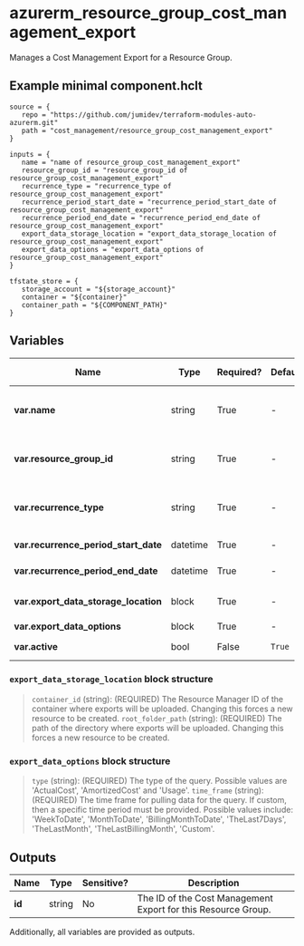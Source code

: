 # azurerm_resource_group_cost_management_export

Manages a Cost Management Export for a Resource Group.

## Example minimal component.hclt

```hcl
source = {
   repo = "https://github.com/jumidev/terraform-modules-auto-azurerm.git" 
   path = "cost_management/resource_group_cost_management_export" 
}

inputs = {
   name = "name of resource_group_cost_management_export" 
   resource_group_id = "resource_group_id of resource_group_cost_management_export" 
   recurrence_type = "recurrence_type of resource_group_cost_management_export" 
   recurrence_period_start_date = "recurrence_period_start_date of resource_group_cost_management_export" 
   recurrence_period_end_date = "recurrence_period_end_date of resource_group_cost_management_export" 
   export_data_storage_location = "export_data_storage_location of resource_group_cost_management_export" 
   export_data_options = "export_data_options of resource_group_cost_management_export" 
}

tfstate_store = {
   storage_account = "${storage_account}" 
   container = "${container}" 
   container_path = "${COMPONENT_PATH}" 
}

```

## Variables

| Name | Type | Required? |  Default  |  possible values |  Description |
| ---- | ---- | --------- |  ----------- | ----------- | ----------- |
| **var.name** | string | True | -  |  -  |  Specifies the name of the Cost Management Export. Changing this forces a new resource to be created. | 
| **var.resource_group_id** | string | True | -  |  -  |  The id of the resource group on which to create an export. Changing this forces a new resource to be created. | 
| **var.recurrence_type** | string | True | -  |  `Annually`, `Daily`, `Monthly`, `Weekly`  |  How often the requested information will be exported. Valid values include `Annually`, `Daily`, `Monthly`, `Weekly`. | 
| **var.recurrence_period_start_date** | datetime | True | -  |  -  |  The date the export will start capturing information. | 
| **var.recurrence_period_end_date** | datetime | True | -  |  -  |  The date the export will stop capturing information. | 
| **var.export_data_storage_location** | block | True | -  |  -  |  A `export_data_storage_location` block. | 
| **var.export_data_options** | block | True | -  |  -  |  A `export_data_options` block. | 
| **var.active** | bool | False | `True`  |  -  |  Is the cost management export active? Default is `true`. | 

### `export_data_storage_location` block structure

>`container_id` (string): (REQUIRED) The Resource Manager ID of the container where exports will be uploaded. Changing this forces a new resource to be created.
>`root_folder_path` (string): (REQUIRED) The path of the directory where exports will be uploaded. Changing this forces a new resource to be created.

### `export_data_options` block structure

>`type` (string): (REQUIRED) The type of the query. Possible values are 'ActualCost', 'AmortizedCost' and 'Usage'.
>`time_frame` (string): (REQUIRED) The time frame for pulling data for the query. If custom, then a specific time period must be provided. Possible values include: 'WeekToDate', 'MonthToDate', 'BillingMonthToDate', 'TheLast7Days', 'TheLastMonth', 'TheLastBillingMonth', 'Custom'.



## Outputs

| Name | Type | Sensitive? | Description |
| ---- | ---- | --------- | --------- |
| **id** | string | No  | The ID of the Cost Management Export for this Resource Group. | 

Additionally, all variables are provided as outputs.
